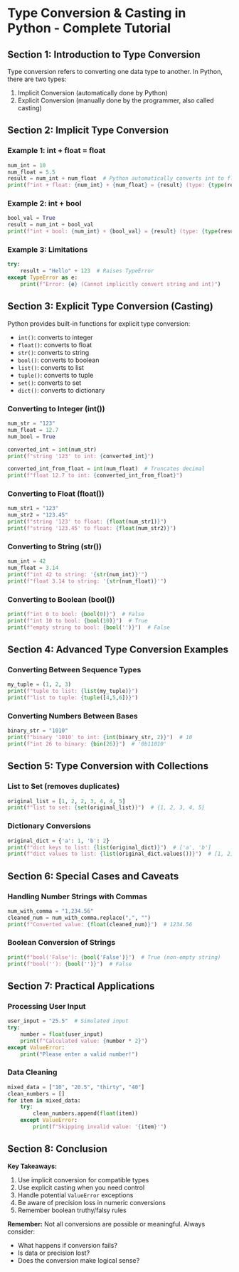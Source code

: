 
# Type Conversion & Casting in Python - Complete Tutorial

## Section 1: Introduction to Type Conversion

Type conversion refers to converting one data type to another. In Python, there are two types:
1. Implicit Conversion (automatically done by Python)
2. Explicit Conversion (manually done by the programmer, also called casting)

## Section 2: Implicit Type Conversion

### Example 1: int + float = float
```python
num_int = 10
num_float = 5.5
result = num_int + num_float  # Python automatically converts int to float
print(f"int + float: {num_int} + {num_float} = {result} (type: {type(result)})")
```

### Example 2: int + bool
```python
bool_val = True
result = num_int + bool_val
print(f"int + bool: {num_int} + {bool_val} = {result} (type: {type(result)})")
```

### Example 3: Limitations
```python
try:
    result = "Hello" + 123  # Raises TypeError
except TypeError as e:
    print(f"Error: {e} (Cannot implicitly convert string and int)")
```

## Section 3: Explicit Type Conversion (Casting)

Python provides built-in functions for explicit type conversion:
- `int()`: converts to integer
- `float()`: converts to float
- `str()`: converts to string
- `bool()`: converts to boolean
- `list()`: converts to list
- `tuple()`: converts to tuple
- `set()`: converts to set
- `dict()`: converts to dictionary

### Converting to Integer (int())
```python
num_str = "123"
num_float = 12.7
num_bool = True

converted_int = int(num_str)
print(f"string '123' to int: {converted_int}")

converted_int_from_float = int(num_float)  # Truncates decimal
print(f"float 12.7 to int: {converted_int_from_float}")
```

### Converting to Float (float())
```python
num_str1 = "123"
num_str2 = "123.45"
print(f"string '123' to float: {float(num_str1)}")
print(f"string '123.45' to float: {float(num_str2)}")
```

### Converting to String (str())
```python
num_int = 42
num_float = 3.14
print(f"int 42 to string: '{str(num_int)}'")
print(f"float 3.14 to string: '{str(num_float)}'")
```

### Converting to Boolean (bool())
```python
print(f"int 0 to bool: {bool(0)}")  # False
print(f"int 10 to bool: {bool(10)}")  # True
print(f"empty string to bool: {bool('')}")  # False
```

## Section 4: Advanced Type Conversion Examples

### Converting Between Sequence Types
```python
my_tuple = (1, 2, 3)
print(f"tuple to list: {list(my_tuple)}")
print(f"list to tuple: {tuple([4,5,6])}")
```

### Converting Numbers Between Bases
```python
binary_str = "1010"
print(f"binary '1010' to int: {int(binary_str, 2)}")  # 10
print(f"int 26 to binary: {bin(26)}")  # '0b11010'
```

## Section 5: Type Conversion with Collections

### List to Set (removes duplicates)
```python
original_list = [1, 2, 2, 3, 4, 4, 5]
print(f"list to set: {set(original_list)}")  # {1, 2, 3, 4, 5}
```

### Dictionary Conversions
```python
original_dict = {'a': 1, 'b': 2}
print(f"dict keys to list: {list(original_dict)}")  # ['a', 'b']
print(f"dict values to list: {list(original_dict.values())}")  # [1, 2]
```

## Section 6: Special Cases and Caveats

### Handling Number Strings with Commas
```python
num_with_comma = "1,234.56"
cleaned_num = num_with_comma.replace(",", "")
print(f"Converted value: {float(cleaned_num)}")  # 1234.56
```

### Boolean Conversion of Strings
```python
print(f"bool('False'): {bool('False')}")  # True (non-empty string)
print(f"bool(''): {bool('')}")  # False
```

## Section 7: Practical Applications

### Processing User Input
```python
user_input = "25.5"  # Simulated input
try:
    number = float(user_input)
    print(f"Calculated value: {number * 2}")
except ValueError:
    print("Please enter a valid number!")
```

### Data Cleaning
```python
mixed_data = ["10", "20.5", "thirty", "40"]
clean_numbers = []
for item in mixed_data:
    try:
        clean_numbers.append(float(item))
    except ValueError:
        print(f"Skipping invalid value: '{item}'")
```

## Section 8: Conclusion

**Key Takeaways:**
1. Use implicit conversion for compatible types
2. Use explicit casting when you need control
3. Handle potential `ValueError` exceptions
4. Be aware of precision loss in numeric conversions
5. Remember boolean truthy/falsy rules

**Remember:** Not all conversions are possible or meaningful. Always consider:
- What happens if conversion fails?
- Is data or precision lost?
- Does the conversion make logical sense?
```
